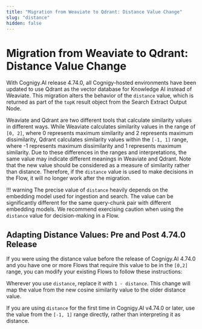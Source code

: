 ```yaml
---
title: "Migration from Weaviate to Qdrant: Distance Value Change"
slug: "distance"
hidden: false
---
```


# Migration from Weaviate to Qdrant: Distance Value Change

With Cognigy.AI release 4.74.0, all Cognigy-hosted environments have been updated to use Qdrant as the vector database for Knowledge AI instead of Weaviate.
This migration alters the behavior of the `distance` value, which is returned as part of the `topK` result object from the Search Extract Output Node.

Weaviate and Qdrant are two different tools that calculate similarity values in different ways. While Weaviate calculates similarity values in the range of `[0, 2]`,
where 0 represents maximum similarity and 2 represents maximum dissimilarity, 
Qdrant calculates similarity values within the `[-1, 1]` range, 
where -1 represents maximum dissimilarity and 1 represents maximum similarity. Due to these differences in the ranges and interpretations, 
the same value may indicate different meanings in Weaviate and Qdrant. 
Note that the new value should be considered as a measure of similarity rather than distance. Therefore, if the `distance` value is used to make decisions in the Flow, it will no longer work after the migration.

!!! warning
    The precise value of `distance` heavily depends on the embedding model used for ingestion and search.
    The value can be significantly different for the same query-chunk pair with different embedding models. We recommend exercising caution when using the `distance` value for decision-making in a Flow.

## Adapting Distance Values: Pre and Post 4.74.0 Release

If you were using the distance value before the release of Cognigy.AI 4.74.0
and you have one or more Flows that require this value to be in the `[0,2]` range,
you can modify your existing Flows to follow these instructions:

Wherever you use `distance`, replace it with `1 - distance`. This change will map the value from the new cosine similarity value to the older distance value.

If you are using `distance` for the first time in Cognigy.AI v4.74.0 or later, use the value from the `[-1, 1]` range directly, rather than interpreting it as distance.